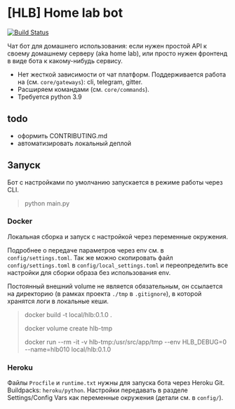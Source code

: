 # [HLB] Home lab bot

[![Build Status](http://drone.melchior.reynet/api/badges/rey/home-lab-bot/status.svg)](http://drone.melchior.reynet/rey/home-lab-bot)

Чат бот для домашнего использования: если нужен простой API к своему домашнему серверу (aka home lab),
или просто нужен фронтенд в виде бота к какому-нибудь сервису.

* Нет жесткой зависимости от чат платформ. Поддерживается работа на (см. `core/gateways`): cli, telegram, gitter.
* Расширяем командами (см. `core/commands`).
* Требуется python 3.9

## todo

* оформить CONTRIBUTING.md
* автоматизировать локальный деплой

## Запуск

Бот с настройками по умолчанию запускается в режиме работы через CLI.

> python main.py

### Docker

Локальная сборка и запуск с настройкой через переменные окружения.

Подробнее о передаче параметров через env см. в `config/settings.toml`.
Так же можно скопировать файл `config/settings.toml` в `config/local_settings.toml`
и переопределить все настройки для сборки образа без использования env.

Постоянный внешний volume не является обязательным, он ссылается на директорию (в рамках проекта `./tmp` в `.gitignore`),
в которой хранятся логи в локальные кеши.

> docker build -t local/hlb:0.1.0 .
>
> docker volume create hlb-tmp
>
> docker run --rm -it -v hlb-tmp:/usr/src/app/tmp --env HLB_DEBUG=0 --name=hlb010 local/hlb:0.1.0

### Heroku

Файлы `Procfile` и `runtime.txt` нужны для запуска бота через Heroku Git.
Buildpacks: `heroku/python`. Настройки передавать в разделе Settings/Config Vars как переменные окружения (детали см. в `config/`).
